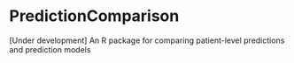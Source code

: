 # PredictionComparison
[Under development] An R package for comparing patient-level predictions and prediction models
